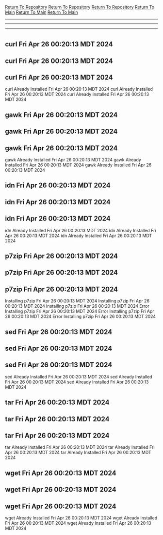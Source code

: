 [Return To Repository](https://github.com/DigitalWarrior/piholeparser/)
[Return To Repository](https://github.com/DigitalWarrior/piholeparser/)
[Return To Repository](https://github.com/DigitalWarrior/piholeparser/)
[Return To Main](https://github.com/DigitalWarrior/piholeparser/blob/master/RecentRunLogs/Mainlog.md)
[Return To Main](https://github.com/DigitalWarrior/piholeparser/blob/master/RecentRunLogs/Mainlog.md)
[Return To Main](https://github.com/DigitalWarrior/piholeparser/blob/master/RecentRunLogs/Mainlog.md)
____________________________________
____________________________________
____________________________________
# 
# 
# 
## curl Fri Apr 26 00:20:13 MDT 2024
## curl Fri Apr 26 00:20:13 MDT 2024
## curl Fri Apr 26 00:20:13 MDT 2024
curl Already Installed Fri Apr 26 00:20:13 MDT 2024
curl Already Installed Fri Apr 26 00:20:13 MDT 2024
curl Already Installed Fri Apr 26 00:20:13 MDT 2024
## gawk Fri Apr 26 00:20:13 MDT 2024
## gawk Fri Apr 26 00:20:13 MDT 2024
## gawk Fri Apr 26 00:20:13 MDT 2024
gawk Already Installed Fri Apr 26 00:20:13 MDT 2024
gawk Already Installed Fri Apr 26 00:20:13 MDT 2024
gawk Already Installed Fri Apr 26 00:20:13 MDT 2024
## idn Fri Apr 26 00:20:13 MDT 2024
## idn Fri Apr 26 00:20:13 MDT 2024
## idn Fri Apr 26 00:20:13 MDT 2024
idn Already Installed Fri Apr 26 00:20:13 MDT 2024
idn Already Installed Fri Apr 26 00:20:13 MDT 2024
idn Already Installed Fri Apr 26 00:20:13 MDT 2024
## p7zip Fri Apr 26 00:20:13 MDT 2024
## p7zip Fri Apr 26 00:20:13 MDT 2024
## p7zip Fri Apr 26 00:20:13 MDT 2024
Installing p7zip Fri Apr 26 00:20:13 MDT 2024
Installing p7zip Fri Apr 26 00:20:13 MDT 2024
Installing p7zip Fri Apr 26 00:20:13 MDT 2024
Error Installing p7zip Fri Apr 26 00:20:13 MDT 2024
Error Installing p7zip Fri Apr 26 00:20:13 MDT 2024
Error Installing p7zip Fri Apr 26 00:20:13 MDT 2024
## sed Fri Apr 26 00:20:13 MDT 2024
## sed Fri Apr 26 00:20:13 MDT 2024
## sed Fri Apr 26 00:20:13 MDT 2024
sed Already Installed Fri Apr 26 00:20:13 MDT 2024
sed Already Installed Fri Apr 26 00:20:13 MDT 2024
sed Already Installed Fri Apr 26 00:20:13 MDT 2024
## tar Fri Apr 26 00:20:13 MDT 2024
## tar Fri Apr 26 00:20:13 MDT 2024
## tar Fri Apr 26 00:20:13 MDT 2024
tar Already Installed Fri Apr 26 00:20:13 MDT 2024
tar Already Installed Fri Apr 26 00:20:13 MDT 2024
tar Already Installed Fri Apr 26 00:20:13 MDT 2024
## wget Fri Apr 26 00:20:13 MDT 2024
## wget Fri Apr 26 00:20:13 MDT 2024
## wget Fri Apr 26 00:20:13 MDT 2024
wget Already Installed Fri Apr 26 00:20:13 MDT 2024
wget Already Installed Fri Apr 26 00:20:13 MDT 2024
wget Already Installed Fri Apr 26 00:20:13 MDT 2024
